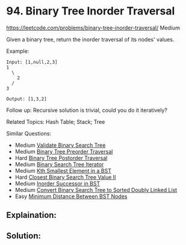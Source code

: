 # 94. Binary Tree Inorder Traversal
<https://leetcode.com/problems/binary-tree-inorder-traversal/>
Medium

Given a binary tree, return the inorder traversal of its nodes' values.

Example:

    Input: [1,null,2,3]
    1
      \
        2
      /
    3

    Output: [1,3,2]

Follow up: Recursive solution is trivial, could you do it iteratively?

Related Topics: Hash Table; Stack; Tree

Similar Questions: 

* Medium [Validate Binary Search Tree](https://leetcode.com/problems/validate-binary-search-tree/)
* Medium [Binary Tree Preorder Traversal](https://leetcode.com/problems/binary-tree-preorder-traversal/)
* Hard [Binary Tree Postorder Traversal](https://leetcode.com/problems/binary-tree-postorder-traversal/)
* Medium [Binary Search Tree Iterator](https://leetcode.com/problems/binary-search-tree-iterator/)
* Medium [Kth Smallest Element in a BST](https://leetcode.com/problems/kth-smallest-element-in-a-bst/)
* Hard [Closest Binary Search Tree Value II](https://leetcode.com/problems/closest-binary-search-tree-value-ii/)
* Medium [Inorder Successor in BST](https://leetcode.com/problems/inorder-successor-in-bst/)
* Medium [Convert Binary Search Tree to Sorted Doubly Linked List](https://leetcode.com/problems/convert-binary-search-tree-to-sorted-doubly-linked-list/)
* Easy [Minimum Distance Between BST Nodes](https://leetcode.com/problems/minimum-distance-between-bst-nodes/)

## Explaination: 


## Solution: 
